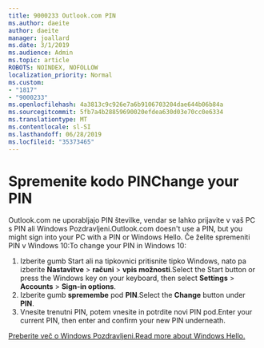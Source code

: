 ```yaml
---
title: 9000233 Outlook.com PIN
ms.author: daeite
author: daeite
manager: joallard
ms.date: 3/1/2019
ms.audience: Admin
ms.topic: article
ROBOTS: NOINDEX, NOFOLLOW
localization_priority: Normal
ms.custom:
- "1817"
- "9000233"
ms.openlocfilehash: 4a3813c9c926e7a6b9106703204dae644b06b84a
ms.sourcegitcommit: 5fb7a4b28859690020efdea630d03e70cc0e6334
ms.translationtype: MT
ms.contentlocale: sl-SI
ms.lasthandoff: 06/28/2019
ms.locfileid: "35373465"
---
```

# <a name="change-your-pin"></a><span data-ttu-id="5eac2-102">Spremenite kodo PIN</span><span class="sxs-lookup"><span data-stu-id="5eac2-102">Change your PIN</span></span>

<span data-ttu-id="5eac2-103">Outlook.com ne uporabljajo PIN številke, vendar se lahko prijavite v vaš PC s PIN ali Windows Pozdravljeni.</span><span class="sxs-lookup"><span data-stu-id="5eac2-103">Outlook.com doesn't use a PIN, but you might sign into your PC with a PIN or Windows Hello.</span></span> <span data-ttu-id="5eac2-104">Če želite spremeniti PIN v Windows 10:</span><span class="sxs-lookup"><span data-stu-id="5eac2-104">To change your PIN in Windows 10:</span></span>

1. <span data-ttu-id="5eac2-105">Izberite gumb Start ali na tipkovnici pritisnite tipko Windows, nato pa izberite **Nastavitve** > **računi** > **vpis možnosti**.</span><span class="sxs-lookup"><span data-stu-id="5eac2-105">Select the Start button or press the Windows key on your keyboard, then select **Settings** > **Accounts** > **Sign-in options**.</span></span>
2. <span data-ttu-id="5eac2-106">Izberite gumb **spremembe** pod **PIN**.</span><span class="sxs-lookup"><span data-stu-id="5eac2-106">Select the **Change** button under **PIN**.</span></span>
3. <span data-ttu-id="5eac2-107">Vnesite trenutni PIN, potem vnesite in potrdite novi PIN pod.</span><span class="sxs-lookup"><span data-stu-id="5eac2-107">Enter your current PIN, then enter and confirm your new PIN underneath.</span></span>

[<span data-ttu-id="5eac2-108">Preberite več o Windows Pozdravljeni.</span><span class="sxs-lookup"><span data-stu-id="5eac2-108">Read more about Windows Hello.</span></span>](https://support.microsoft.com/help/17215/)